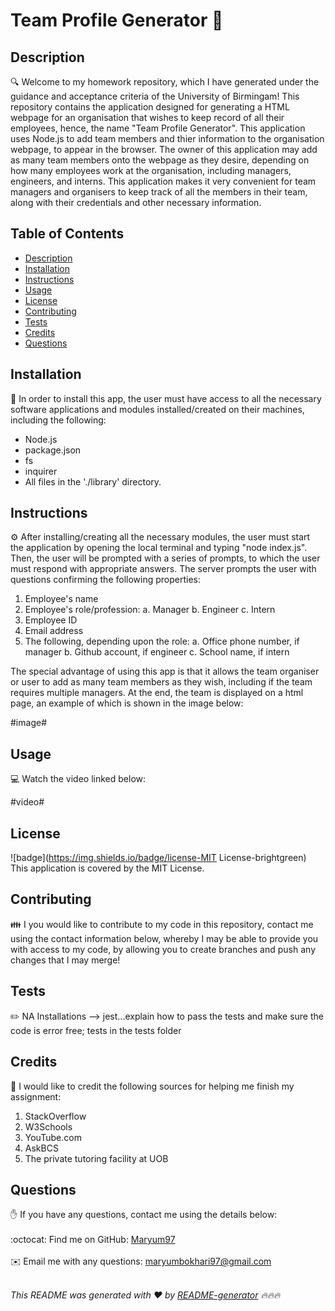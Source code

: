 
<h1 style="align: center;">Team Profile Generator 👋</h1>

## Description
🔍 Welcome to my homework repository, which I have generated under the guidance and acceptance criteria of the University of Birmingam! This repository contains the application designed for generating a HTML webpage for an organisation that wishes to keep record of all their employees, hence, the name "Team Profile Generator". This application uses Node.js to add team members and thier information to the organisation webpage, to appear in the browser. The owner of this application may add as many team members onto the webpage as they desire, depending on how many employees work at the organisation, including managers, engineers, and interns. This application makes it very convenient for team managers and organisers to keep track of all the members in their team, along with their credentials and other necessary information.

## Table of Contents
- [Description](#description)
- [Installation](#installation)
- [Instructions](#instructions)
- [Usage](#usage)
- [License](#license)
- [Contributing](#contributing)
- [Tests](#tests)
- [Credits](#credits)
- [Questions](#questions)

## Installation
💾 In order to install this app, the user must have access to all the necessary software applications and modules installed/created on their machines, including the following: 
- Node.js 
- package.json 
- fs 
- inquirer 
- All files in the './library' directory. 

## Instructions
⚙️ After installing/creating all the necessary modules, the user must start the application by opening the local terminal and typing "node index.js". Then, the user will be prompted with a series of prompts, to which the user must respond with appropriate answers. The server prompts the user with questions confirming the following properties:

1. Employee's name
2. Employee's role/profession:
    a. Manager
    b. Engineer
    c. Intern
3. Employee ID
4. Email address
5. The following, depending upon the role:
    a. Office phone number, if manager
    b. Github account, if engineer
    c. School name, if intern

The special advantage of using this app is that it allows the team organiser or user to add as many team members as they wish, including if the team requires multiple managers. At the end, the team is displayed on a html page, an example of which is shown in the image below:

#image#

## Usage
💻 Watch the video linked below:

#video#

## License
![badge](https://img.shields.io/badge/license-MIT License-brightgreen)
<br />
This application is covered by the MIT License. 

## Contributing
👪 I you would like to contribute to my code in this repository, contact me using the contact information below, whereby I may be able to provide you with access to my code, by allowing you to create branches and push any changes that I may merge!

## Tests
✏️ NA
Installations --> jest...explain how to pass the tests and make sure the code is error free; tests in the tests folder

## Credits
💐 I would like to credit the following sources for helping me finish my assignment:
1. StackOverflow
2. W3Schools
3. YouTube.com
4. AskBCS
5. The private tutoring facility at UOB

## Questions
✋ If you have any questions, contact me using the details below:<br />
<br />
:octocat: Find me on GitHub: [Maryum97](https://github.com/Maryum97)<br />
<br />
✉️ Email me with any questions: maryumbokhari97@gmail.com<br /><br />

_This README was generated with ❤️ by [README-generator](https://github.com/jpd61/README-generator) 🔥🔥🔥_